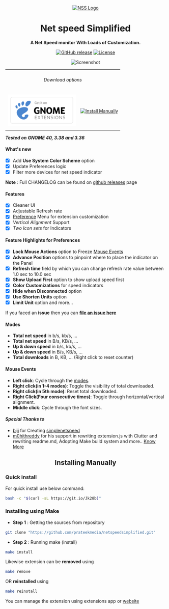 <p align="center"><a href="https://extensions.gnome.org/extension/3724/net-speed-simplified/"><img src="https://raw.githubusercontent.com/prateekmedia/netspeedsimplified/main/images/icon.png" height=80px alt="NSS Logo"/></a></p>
<h1 align="center">Net speed Simplified</h1>
<p align="center"><b>A Net Speed monitor With Loads of Customization.</b></p>
<p align="center">
<a href="https://github.com/prateekmedia/netspeedsimplified/releases">
 <img alt="GitHub release" src="https://img.shields.io/github/v/release/prateekmedia/netspeedsimplified"/></a> <a href="LICENSE"><img alt="License" src="https://img.shields.io/github/license/prateekmedia/netspeedsimplified?color=blue"/></a>
</p>
<p align="center">
 <img src='https://extensions.gnome.org/extension-data/screenshots/screenshot_3724.gif' width="500px"  alt="Screenshot"/>
</p>
<table>
 <th colspan=2>
  <h6>Download options</h6>
 </th>
 <tr>
  <td>
   <a href="https://extensions.gnome.org/extension/3724/net-speed-simplified/">
    <img src="https://raw.githubusercontent.com/andyholmes/gnome-shell-extensions-badge/master/get-it-on-ego.svg?sanitize=true" height="100" alt="Get it on GNOME Extensions">
   </a>
  </td>
  <td>
   <a href="#installing-manually">
    <img alt="Install Manually" src="https://img.shields.io/badge/Install Manually-2 ways-blue"/>
   </a>
  </td>
 </tr>
 <tr>
  <td colspan=10>
 </tr>
 </td>
</table>

***Tested on GNOME 40, 3.38 and 3.36***

#### What's new
- [x] Add **Use System Color Scheme** option
- [x] Update Preferences logic
- [x] Filter more devices for net speed indicator

**Note** : Full CHANGELOG can be found on [github releases](https://github.com/prateekmedia/netspeedsimplified/releases) page

#### Features
- [x] Cleaner UI
- [x] Adjustable Refresh rate
- [x] [Preference](#Feature-Highlights-for-Preferences) Menu for extension customization
- [x] *Vertical Alignment* Support
- [x] *Two Icon sets* for Indicators

#### Feature Highlights for Preferences
- [x] **Lock Mouse Actions** option to Freeze [Mouse Events](#mouse-events)
- [x] **Advance Position** options to pinpoint where to place the indicator on the Panel
- [x] **Refresh time** field by which you can change refresh rate value between 1.0 sec to 10.0 sec
- [x] **Show Upload First** option to show upload speed first
- [x] **Color Customizations** for speed indicators
- [x] **Hide when Disconnected** option
- [x] **Use Shorten Units** option 
- [x] **Limit Unit** option
and more...

If you faced an **issue** then you can **[file an issue here](https://github.com/prateekmedia/netspeedsimplified/issues)**
 
#### Modes
- **Total net speed** in b/s, kb/s, ...
- **Total net speed** in B/s, KB/s, ...
- **Up & down speed** in b/s, kb/s, ...
- **Up & down speed** in B/s, KB/s, ...
- **Total downloads** in B, KB, ... (Right click to reset counter)

#### Mouse Events
- **Left click**: Cycle through the [modes](#modes).
- **Right click(in 1-4 modes)**: Toggle the visibility of total downloaded.
- **Right click(in 5th mode)**: Reset total downloaded.
- **Right Click(Four consecutive times)**: Toggle through horizontal/vertical alignment.
- **Middle click**: Cycle through the font sizes.

#### *Special Thanks to*
- [biji](https://github.com/biji) for Creating [simplenetspeed](https://github.com/biji/simplenetspeed)
- [m0hithreddy](https://github.com/m0hithreddy) for his support in rewriting extension.js with Clutter and rewriting readme.md, Adopting Make build system and more..
[Know More](https://github.com/prateekmedia/netspeedsimplified/graphs/contributors)

<h2 align="center">Installing Manually</h2>
  
### Quick install
For quick install use below command:
```bash
bash -c "$(curl -sL https://git.io/Jk28b)"
```

### Installing using Make
- **Step 1** : Getting the sources from repository
```bash
git clone "https://github.com/prateekmedia/netspeedsimplified.git"
```
- **Step 2** : Running make (install)
```bash
make install
```
Likewise extension can be **removed** using
```bash
make remove
```  
OR **reinstalled** using
```bash
make reinstall
```  

You can manage the extension using extensions app or [website](https://extensions.gnome.org/local)

